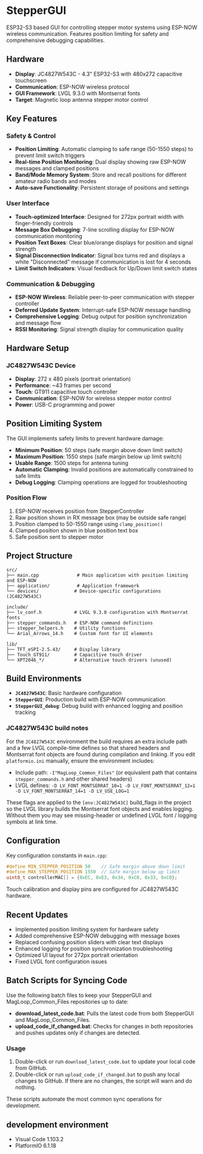 # StepperGUI

ESP32-S3 based GUI for controlling stepper motor systems using ESP-NOW wireless communication. Features position limiting for safety and comprehensive debugging capabilities.

## Hardware

- **Display**: JC4827W543C - 4.3" ESP32-S3 with 480x272 capacitive touchscreen
- **Communication**: ESP-NOW wireless protocol
- **GUI Framework**: LVGL 9.3.0 with Montserrat fonts
- **Target**: Magnetic loop antenna stepper motor control

## Key Features

### Safety & Control
- **Position Limiting**: Automatic clamping to safe range (50-1550 steps) to prevent limit switch triggers
- **Real-time Position Monitoring**: Dual display showing raw ESP-NOW messages and clamped positions
- **Band/Mode Memory System**: Store and recall positions for different amateur radio bands and modes
- **Auto-save Functionality**: Persistent storage of positions and settings

### User Interface
- **Touch-optimized Interface**: Designed for 272px portrait width with finger-friendly controls
- **Message Box Debugging**: 7-line scrolling display for ESP-NOW communication monitoring
- **Position Text Boxes**: Clear blue/orange displays for position and signal strength
- **Signal Disconnection Indicator**: Signal box turns red and displays a white "Disconnected" message if communication is lost for 4 seconds
- **Limit Switch Indicators**: Visual feedback for Up/Down limit switch states

### Communication & Debugging
- **ESP-NOW Wireless**: Reliable peer-to-peer communication with stepper controller
- **Deferred Update System**: Interrupt-safe ESP-NOW message handling
- **Comprehensive Logging**: Debug output for position synchronization and message flow
- **RSSI Monitoring**: Signal strength display for communication quality

## Hardware Setup

### JC4827W543C Device
- **Display**: 272 x 480 pixels (portrait orientation)
- **Performance**: ~43 frames per second
- **Touch**: GT911 capacitive touch controller
- **Communication**: ESP-NOW for wireless stepper motor control
- **Power**: USB-C programming and power

## Position Limiting System

The GUI implements safety limits to prevent hardware damage:

- **Minimum Position**: 50 steps (safe margin above down limit switch)
- **Maximum Position**: 1550 steps (safe margin below up limit switch)  
- **Usable Range**: 1500 steps for antenna tuning
- **Automatic Clamping**: Invalid positions are automatically constrained to safe limits
- **Debug Logging**: Clamping operations are logged for troubleshooting

### Position Flow
1. ESP-NOW receives position from StepperController
2. Raw position shown in RX message box (may be outside safe range)
3. Position clamped to 50-1550 range using `clamp_position()`
4. Clamped position shown in blue position text box
5. Safe position sent to stepper motor

## Project Structure

```
src/
├── main.cpp              # Main application with position limiting and ESP-NOW
├── application/          # Application framework
└── devices/             # Device-specific configurations (JC4827W543C)

include/
├── lv_conf.h            # LVGL 9.3.0 configuration with Montserrat fonts
├── stepper_commands.h   # ESP-NOW command definitions
├── stepper_helpers.h    # Utility functions
└── Arial_Arrows_14.h    # Custom font for UI elements

lib/
├── TFT_eSPI-2.5.43/     # Display library
├── Touch_GT911/         # Capacitive touch driver
└── XPT2046_*/           # Alternative touch drivers (unused)
```

## Build Environments

- **`JC4827W543C`**: Basic hardware configuration
- **`StepperGUI`**: Production build with ESP-NOW communication
- **`StepperGUI_debug`**: Debug build with enhanced logging and position tracking

### JC4827W543C build notes
For the `JC4827W543C` environment the build requires an extra include path and a few LVGL compile-time defines so that shared headers and Montserrat font objects are found during compilation and linking. If you edit `platformio.ini` manually, ensure the environment includes:

- Include path: `-I"MagLoop_Common_Files"` (or equivalent path that contains `stepper_commands.h` and other shared headers)
- LVGL defines: `-D LV_FONT_MONTSERRAT_10=1 -D LV_FONT_MONTSERRAT_12=1 -D LV_FONT_MONTSERRAT_14=1 -D LV_USE_LOG=1`

These flags are applied to the `[env:JC4827W543C]` build_flags in the project so the LVGL library builds the Montserrat font objects and enables logging. Without them you may see missing-header or undefined LVGL font / logging symbols at link time.

## Configuration

Key configuration constants in `main.cpp`:
```cpp
#define MIN_STEPPER_POSITION 50    // Safe margin above down limit
#define MAX_STEPPER_POSITION 1550  // Safe margin below up limit
uint8_t controllerMAC[] = {0xEC, 0xE3, 0x34, 0xC0, 0x33, 0xC0};
```

Touch calibration and display pins are configured for JC4827W543C hardware.

## Recent Updates

- Implemented position limiting system for hardware safety
- Added comprehensive ESP-NOW debugging with message boxes
- Replaced confusing position sliders with clear text displays
- Enhanced logging for position synchronization troubleshooting
- Optimized UI layout for 272px portrait orientation
- Fixed LVGL font configuration issues



## Batch Scripts for Syncing Code

Use the following batch files to keep your StepperGUI and MagLoop_Common_Files repositories up to date:

- **download_latest_code.bat**: Pulls the latest code from both StepperGUI and MagLoop_Common_Files.
- **upload_code_if_changed.bat**: Checks for changes in both repositories and pushes updates only if changes are detected.

### Usage

1. Double-click or run `download_latest_code.bat` to update your local code from GitHub.
2. Double-click or run `upload_code_if_changed.bat` to push any local changes to GitHub. If there are no changes, the script will warn and do nothing.

These scripts automate the most common sync operations for development.

## development environment
* Visual Code 1.103.2
* PlatformIO 6.1.18
